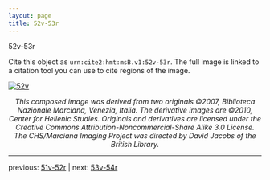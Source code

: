 ```yaml
---
layout: page
title: 52v-53r
---
```


52v-53r

Cite this object as `urn:cite2:hmt:msB.v1:52v-53r`. The full image is linked to a citation tool you can use to cite regions of the image.

[![52v](http://www.homermultitext.org/iipsrv?IIIF=/project/homer/pyramidal/deepzoom/hmt/vbbifolio/v1/vb_52v_53r.tif/full/800,/0/default.jpg)](http://www.homermultitext.org/ict2/?urn=urn:cite2:hmt:vbbifolio.v1:vb_52v_53r) 

<p style="text-align: center; font-style: italic;">This composed image was derived from two originals ©2007, Biblioteca Nazionale Marciana, Venezia, Italia. The derivative images are ©2010, Center for Hellenic Studies. Originals and derivatives are licensed under the Creative Commons Attribution-Noncommercial-Share Alike 3.0 License. The CHS/Marciana Imaging Project was directed by David Jacobs of the British Library.</p>

---

previous: [51v-52r](../51v-52r/) | next: [53v-54r](../53v-54r/)